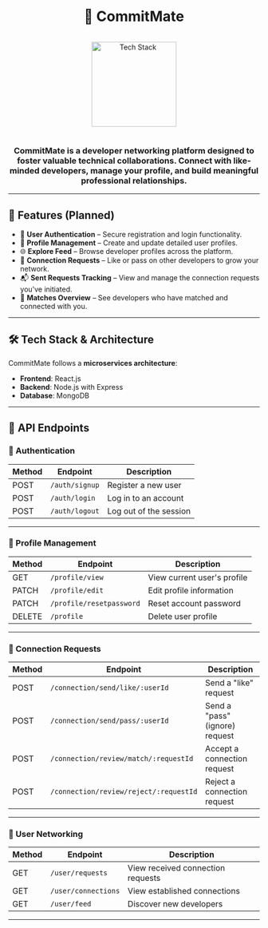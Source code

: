 <h1 align="center">
  <br>
  🚀 CommitMate
  <br>
</h1>

<div align="center">
  <a href="https://github.com/soumadip-dev">
    <img src="https://skillicons.dev/icons?i=nodejs,express,mongodb,react,github" alt="Tech Stack" width="170" style="padding: 15px 0;">
  </a>
</div>

<h3 align="center">
  CommitMate is a developer networking platform designed to foster valuable technical collaborations.
  Connect with like-minded developers, manage your profile, and build meaningful professional relationships.
</h3>

---

## 🌟 Features (Planned)

- 🔐 **User Authentication** – Secure registration and login functionality.
- 👤 **Profile Management** – Create and update detailed user profiles.
- 🌐 **Explore Feed** – Browse developer profiles across the platform.
- 🤝 **Connection Requests** – Like or pass on other developers to grow your network.
- 📬 **Sent Requests Tracking** – View and manage the connection requests you've initiated.
- 🧩 **Matches Overview** – See developers who have matched and connected with you.

---

## 🛠 Tech Stack & Architecture

CommitMate follows a **microservices architecture**:

- **Frontend**: React.js
- **Backend**: Node.js with Express
- **Database**: MongoDB

---

## 📡 API Endpoints

### 🔐 Authentication

| Method | Endpoint       | Description            |
| ------ | -------------- | ---------------------- |
| POST   | `/auth/signup` | Register a new user    |
| POST   | `/auth/login`  | Log in to an account   |
| POST   | `/auth/logout` | Log out of the session |

---

### 👤 Profile Management

| Method | Endpoint                 | Description                 |
| ------ | ------------------------ | --------------------------- |
| GET    | `/profile/view`          | View current user's profile |
| PATCH  | `/profile/edit`          | Edit profile information    |
| PATCH  | `/profile/resetpassword` | Reset account password      |
| DELETE | `/profile`               | Delete user profile         |

---

### 🤝 Connection Requests

| Method | Endpoint                               | Description                    |
| ------ | -------------------------------------- | ------------------------------ |
| POST   | `/connection/send/like/:userId`        | Send a "like" request          |
| POST   | `/connection/send/pass/:userId`        | Send a "pass" (ignore) request |
| POST   | `/connection/review/match/:requestId`  | Accept a connection request    |
| POST   | `/connection/review/reject/:requestId` | Reject a connection request    |

---

### 👥 User Networking

| Method | Endpoint            | Description                       |
| ------ | ------------------- | --------------------------------- |
| GET    | `/user/requests`    | View received connection requests |
| GET    | `/user/connections` | View established connections      |
| GET    | `/user/feed`        | Discover new developers           |

---
